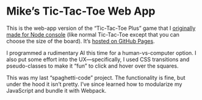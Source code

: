 # Mike’s Tic-Tac-Toe Web App

This is the web-app version of the “Tic-Tac-Toe Plus” game that I [originally made for Node console](https://github.com/MichaelAllenWarner/tic-tac-toe) (like normal Tic-Tac-Toe except that you can choose the size of the board). It’s [hosted on GitHub Pages](https://michaelallenwarner.github.io/tic-tac-toe-web-app/TicTacToe.html).

I programmed a rudimentary AI this time for a human-vs-computer option. I also put some effort into the UX&mdash;specifically, I used CSS transitions and pseudo-classes to make it “fun” to click and hover over the squares.

This was my last “spaghetti-code” project. The functionality is fine, but under the hood it isn’t pretty. I’ve since learned how to modularize my JavaScript and bundle it with Webpack.